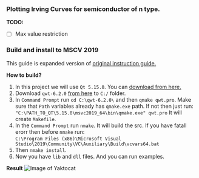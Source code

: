 ### Plotting Irving Curves for semiconductor of n type.
**TODO:**

- [ ] Max value restriction
### Build and install to MSCV 2019
This guide is expanded version of [original instruction guide.](https://qwt.sourceforge.io/qwtinstall.html)

**How to build?**
1. In this project we will use `Qt 5.15.0`. You can [download from here.](https://www.qt.io/download)  
2. Download `qwt-6.2.0` [from here](https://sourceforge.net/projects/qwt/files/qwt/6.2.0/qwt-6.2.0.zip/download) to `C:/` folder.  
3. In `Command Prompt` run `cd C:\qwt-6.2.0\` and then `qmake qwt.pro`. Make sure that `Path` variables already has `qmake.exe` path. If not then just run:  
```"C:\PATH_TO_QT\5.15.0\msvc2019_64\bin\qmake.exe" qwt.pro```
It will create `Makefile`.  
4. In the `Command Prompt` run `nmake`. It will build the src. If you have fatall erorr then before `nmake` run:  
```C:\Program Files (x86)\Microsoft Visual Studio\2019\Community\VC\Auxiliary\Build\vcvars64.bat```  
5. Then `nmake install`.  
6. Now you have `lib` and `dll` files. And you can run examples.  

**Result**
![Image of Yaktocat](Images/examle.png)
